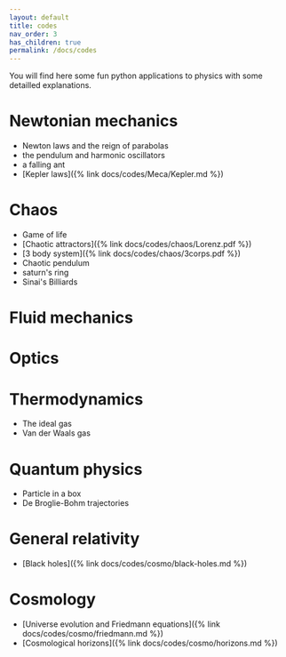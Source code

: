 ```yaml
---
layout: default
title: codes
nav_order: 3
has_children: true
permalink: /docs/codes
---
```


You will find here some fun python applications to physics with some detailled explanations.

# Newtonian mechanics

- Newton laws and the reign of parabolas
- the pendulum and harmonic oscillators
- a falling ant
- [Kepler laws]({% link docs/codes/Meca/Kepler.md %})

# Chaos

- Game of life
- [Chaotic attractors]({% link docs/codes/chaos/Lorenz.pdf %})
- [3 body system]({% link docs/codes/chaos/3corps.pdf %})
- Chaotic pendulum
- saturn's ring
- Sinai's Billiards

# Fluid mechanics

# Optics

# Thermodynamics

- The ideal gas
- Van der Waals gas

# Quantum physics

- Particle in a box
- De Broglie-Bohm trajectories

# General relativity

- [Black holes]({% link docs/codes/cosmo/black-holes.md %})

# Cosmology

- [Universe evolution and Friedmann equations]({% link docs/codes/cosmo/friedmann.md %})
- [Cosmological horizons]({% link docs/codes/cosmo/horizons.md %})




